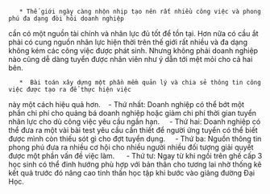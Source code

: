        * Thế giới ngày càng nhộn nhịp tạo nên rất nhiều công việc và phong phú đa dạng đòi hỏi doanh nghiệp 
cần có một nguồn tài chính và nhân lực đủ tốt để tồn tại. Hơn nữa có cầu ắt phải có cung nguồn nhân lực 
hiện thời trên thế giới rất nhiều và đa dạng không kém các công việc được phát sinh. Nhưng không phải doanh 
nghiệp nào cũng dễ dàng tuyển được nhân viên như ý dẫn tới mệt mỏi cho cả hai bên.

       *  Bài toán xây dựng một phần mềm quản lý và chia sẻ thông tin công việc được tạo ra để thực hiện việc
này một cách hiệu quả hơn.
          - Thứ nhất: Doanh nghiệp có thể bớt một phần chi phí cho quảng bá doanh nghiệp hoặc giảm chi phí 
thời gian tuyển nhân lực cho dù công việc yêu cầu ngắn hạn.
          - Thứ hai: Doanh nghiệp có thể đưa ra một vài bài test yêu cầu cần thiết để người ứng tuyển có thể 
biết được mình còn thiếu sót gì cho đợt tuyển dụng.
          - Thứ ba: Nguồn thông tin phong phú đưa ra nhiều cơ hội cho nhiều người nhiều đối tượng giải quyết 
được một phần vấn đề việc làm.
          - Thứ tư: Ngay từ khi ngồi trên ghế cấp 3 học sinh có thể đinh hướng phù hợp với bản thân cho tương 
lai nhờ thống kê kết quả trước đó nâng cao tinh thần học tập khi bước vào giảng đường Đại Học.

